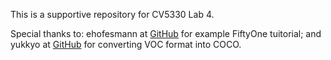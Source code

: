 This is a supportive repository for CV5330 Lab 4.

Special thanks to: ehofesmann at <a href = "https://github.com/voxel51/fiftyone-examples">GitHub</a> for example FiftyOne tuitorial;
and yukkyo at <a href = "https://github.com/yukkyo/voc2coco">GitHub</a> for converting VOC format into COCO.


